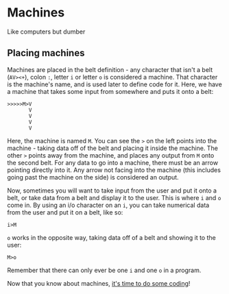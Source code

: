 # Machines
Like computers but dumber

## Placing machines
Machines are placed in the belt definition - any character that isn't a belt (`AV><+`), colon `:`, letter `i` or letter `o` is considered a machine. That character is the machine's name, and is used later to define code for it. Here, we have a machine that takes some input from somewhere and puts it onto a belt:
```
>>>>>M>V
       V
       V
       V
       V
```

Here, the machine is named `M`. You can see the `>` on the left points into the machine - taking data off of the belt and placing it inside the machine. The other `>` points away from the machine, and places any output from `M` onto the second belt. For any data to go into a machine, there must be an arrow pointing directly into it. Any arrow not facing into the machine (this includes going past the machine on the side) is considered an output.

Now, sometimes you will want to take input from the user and put it onto a belt, or take data from a belt and display it to the user. This is where `i` and `o` come in. By using an i/o character on an `i`, you can take numerical data from the user and put it on a belt, like so:
```
i>M
```
`o` works in the opposite way, taking data off of a belt and showing it to the user:
```
M>o
```
Remember that there can only ever be one `i` and one `o` in a program.

Now that you know about machines, [it's time to do some coding](https://github.com/CreatedorMade/bf-on-belts/blob/master/docs/coding.md)!
